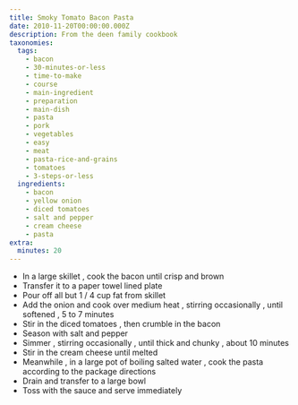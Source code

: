 ```yaml
---
title: Smoky Tomato Bacon Pasta
date: 2010-11-20T00:00:00.000Z
description: From the deen family cookbook
taxonomies:
  tags:
    - bacon
    - 30-minutes-or-less
    - time-to-make
    - course
    - main-ingredient
    - preparation
    - main-dish
    - pasta
    - pork
    - vegetables
    - easy
    - meat
    - pasta-rice-and-grains
    - tomatoes
    - 3-steps-or-less
  ingredients:
    - bacon
    - yellow onion
    - diced tomatoes
    - salt and pepper
    - cream cheese
    - pasta
extra:
  minutes: 20
---
```

 - In a large skillet , cook the bacon until crisp and brown
 - Transfer it to a paper towel lined plate
 - Pour off all but 1 / 4 cup fat from skillet
 - Add the onion and cook over medium heat , stirring occasionally , until softened , 5 to 7 minutes
 - Stir in the diced tomatoes , then crumble in the bacon
 - Season with salt and pepper
 - Simmer , stirring occasionally , until thick and chunky , about 10 minutes
 - Stir in the cream cheese until melted
 - Meanwhile , in a large pot of boiling salted water , cook the pasta according to the package directions
 - Drain and transfer to a large bowl
 - Toss with the sauce and serve immediately
